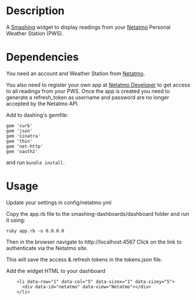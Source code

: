 Description
===========

A [Smashing](https://github.com/Smashing/smashing) widget to display readings from your [Netatmo](https://www.netatmo.com) Personal Weather Station (PWS).

Dependencies
============

You need an account and Weather Station from [Netatmo](https://www.netatmo.com).

You also need to register your own app at [Netatmo Developer](https://dev.netatmo.com) to get access to all readings from your PWS.
Once the app is created you need to generate a refresh_token as username and password are no longer accepted by the Netatmo API.

Add to dashing's gemfile:
```
gem 'curb'
gem 'json'
gem 'sinatra'
gem 'thin'
gem 'net-http'
gem 'oauth2'
```
and run `bundle install`.

Usage
============

Update your settings in config/netatmo.yml

Copy the app.rb file to the smashing-dashboards/dashboard folder and run it using:
```
ruby app.rb -o 0.0.0.0
```
Then in the browser navigate to http://localhost:4567
Click on the link to authenticate via the Netatmo site.

This will save the access & refresh tokens in the tokens.json file.

Add the widget HTML to your dashboard
```
    <li data-row="1" data-col="5" data-sizex="1" data-sizey="5">
      <div data-id="netatmo" data-view="Netatmo"></div>
    </li>
```
